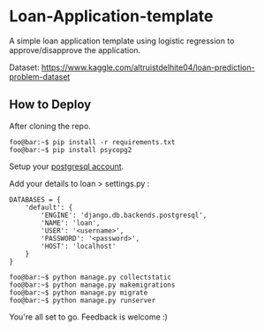 # Loan-Application-template
A simple loan application template using logistic regression to approve/disapprove the application.

Dataset: https://www.kaggle.com/altruistdelhite04/loan-prediction-problem-dataset

## How to Deploy
After cloning the repo.
```console
foo@bar:~$ pip install -r requirements.txt
foo@bar:~$ pip install psycopg2
```
Setup your [postgresql account](https://pynative.com/python-postgresql-tutorial/#:~:text=Install%20Psycopg2%20using%20the%20pip%20command&text=This%20module%20is%20available%20on,pip%20command%20to%20install%20Psycopg2.&text=You%20can%20also%20install%20a%20specific%20version%20using%20the%20following%20command.).

Add your details to loan > settings.py :
```
DATABASES = {
    'default': {
        'ENGINE': 'django.db.backends.postgresql',
        'NAME': 'loan',
        'USER': '<username>',
        'PASSWORD': '<password>',
        'HOST': 'localhost'
    }
}
```
```console
foo@bar:~$ python manage.py collectstatic
foo@bar:~$ python manage.py makemigrations
foo@bar:~$ python manage.py migrate
foo@bar:~$ python manage.py runserver
```
You're all set to go. Feedback is welcome :)
